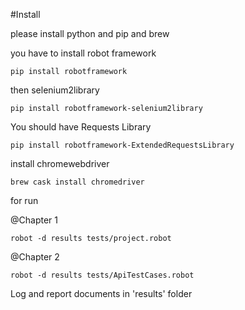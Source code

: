 #Install

please install python and pip and brew

you have to install robot framework

`pip install robotframework`

then selenium2library

``pip install robotframework-selenium2library``

You should have Requests Library

``pip install robotframework-ExtendedRequestsLibrary``

install chromewebdriver

```brew cask install chromedriver```

for run 

@Chapter 1 

``robot -d results tests/project.robot``

@Chapter 2 

``robot -d results tests/ApiTestCases.robot``

Log and report documents in 'results' folder